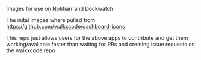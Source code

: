 Images for use on Notifiarr and Dockwatch

The inital images where pulled from <https://github.com/walkxcode/dashboard-icons>

This repo just allows users for the above apps to contribute and get them working/available faster than waiting for PRs and creating issue requests on the walkxcode repo
